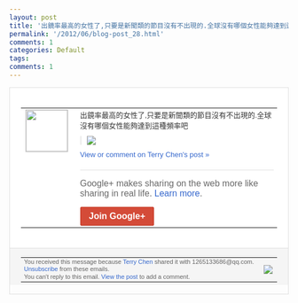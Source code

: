 ```yaml
---
layout: post
title: '出鏡率最高的女性了,只要是新聞類的節目沒有不出現的.全球沒有哪個女性能夠達到這種頻...'
permalink: '/2012/06/blog-post_28.html'
comments: 1
categories: Default
tags: 
comments: 1
---
```

<div style="border:solid 1px #dfdfdf;color:#686868;font:13px Arial"><div style="background-color:#fff;padding:20px;"><table cellpadding="0" cellspacing="0"><tr><td style="padding-right:15px;vertical-align:top"><a href="https://plus.google.com/_/notifications/emlink?emrecipient=109554455967099403328&amp;emid=CPiqnOXI8rACFWhbNAodWG0AAA&amp;path=%2F108643996575278738906&amp;dt=1340942689182&amp;uob=8"><img height="75" src="https://lh3.googleusercontent.com/-KKRGTyJ5Bl0/AAAAAAAAAAI/AAAAAAAAEEY/jllxqER5dCk/s75-c-k-a/photo.jpg" style="border:solid 1px #cccccc;" width="75"/></a></td><td style="width:578px;color:#333;font:13px Arial;vertical-align:top;"><div style="padding-bottom:10px">出鏡率最高的女性了,只要是新聞類的節目沒<wbr/>有不出現的.全球沒有哪個女性能夠達到這種<wbr/>頻率吧</div><div style="margin-bottom:10px;padding-left:10px; border-left:2px solid #EAEAEA"><span style="margin-right:5px"><a href="https://plus.google.com/_/notifications/emlink?emrecipient=109554455967099403328&amp;emid=CPiqnOXI8rACFWhbNAodWG0AAA&amp;path=%2F108643996575278738906%2Fposts%2FDgGAN5P8Ejm%3Fgpinv%3DAMIXal8VQaIdHpiPeToWW3XmfYKZzMGUkS13EzrNKZzhqai8IxUnJMEQam5-2ajTFj7D_ZfeayaJK_Wn4Axp2CzkXRrcQxTGa7u2PwnrxaVJNm8NftHs2Cc&amp;dt=1340942689182&amp;uob=8" style="zSoyz;"><img border="0" src="https://lh4.googleusercontent.com/-yWdp6Jot-0k/T-0o43RTL7I/AAAAAAAAUI4/DJUJNybrMgg/h120/QQ%25E6%258B%25BC%25E9%259F%25B3%25E6%2588%25AA%25E5%259B%25BE%25E6%259C%25AA%25E5%2591%25BD%25E5%2590%258D.png" style="max-height:200px;max-width:275px"/></a></span></div><a href="https://plus.google.com/_/notifications/emlink?emrecipient=109554455967099403328&amp;emid=CPiqnOXI8rACFWhbNAodWG0AAA&amp;path=%2F108643996575278738906%2Fposts%2FDgGAN5P8Ejm%3Fgpinv%3DAMIXal8VQaIdHpiPeToWW3XmfYKZzMGUkS13EzrNKZzhqai8IxUnJMEQam5-2ajTFj7D_ZfeayaJK_Wn4Axp2CzkXRrcQxTGa7u2PwnrxaVJNm8NftHs2Cc&amp;dt=1340942689182&amp;uob=8" style="color:#3366CC;text-decoration:none;">View or comment on Terry Chen's post »</a><div style="margin-top:20px;border-top:solid 1px #dfdfdf"><div style="padding:15px 0;color:#686868;font:16px Arial;">Google+ makes sharing on the web more like sharing in real life. <a href="http://www.google.com/+/learnmore/" style="color:#3366CC;text-decoration:none;">Learn more</a>.</div><a href="https://plus.google.com/_/notifications/emlink?emrecipient=109554455967099403328&amp;emid=CPiqnOXI8rACFWhbNAodWG0AAA&amp;path=%2F%3Fgpinv%3DAMIXal8VQaIdHpiPeToWW3XmfYKZzMGUkS13EzrNKZzhqai8IxUnJMEQam5-2ajTFj7D_ZfeayaJK_Wn4Axp2CzkXRrcQxTGa7u2PwnrxaVJNm8NftHs2Cc&amp;dt=1340942689182&amp;uob=8" style="display:inline-block;padding:7px 15px;background-color:#d44b38; color:#fff;font-size:16px; font-weight:bold;border-radius:2px;-webkit-border-radius:2px; -moz-border-radius:2px;border:solid 1px #c43b28; white-space:nowrap;text-decoration:none">Join Google+</a></div></td></tr></table></div><div style="border-top:solid 1px #dfdfdf;padding:0 20px; background-color:#f5f5f5"><table cellpadding="0" cellspacing="0" style="height:50px"><tbody><tr><td style="vertical-align:middle;width:100%; color:#636363;font:11px Arial; line-height:120%">You received this message because <a href="https://plus.google.com/_/notifications/emlink?emrecipient=109554455967099403328&amp;emid=CPiqnOXI8rACFWhbNAodWG0AAA&amp;path=%2F108643996575278738906%3Fgpinv%3DAMIXal8VQaIdHpiPeToWW3XmfYKZzMGUkS13EzrNKZzhqai8IxUnJMEQam5-2ajTFj7D_ZfeayaJK_Wn4Axp2CzkXRrcQxTGa7u2PwnrxaVJNm8NftHs2Cc&amp;dt=1340942689182&amp;uob=8" style="color:#3366CC;text-decoration:none;">Terry Chen</a> shared it with 1265133686@qq.com. <a href="https://plus.google.com/_/notifications/emlink?emrecipient=109554455967099403328&amp;emid=CPiqnOXI8rACFWhbNAodWG0AAA&amp;path=%2F_%2Fnonplus%2Femailsettings%3Fgpinv%3DAMIXal8VQaIdHpiPeToWW3XmfYKZzMGUkS13EzrNKZzhqai8IxUnJMEQam5-2ajTFj7D_ZfeayaJK_Wn4Axp2CzkXRrcQxTGa7u2PwnrxaVJNm8NftHs2Cc%26est%3DADH5u8WB84bwsJU1ZbMUU4cdKrlkuNs7_fie6S5_75Gsgt9rp-qFBJ5bXaYKfD2ejoMIueIH-Ls2UFmQ6WUEz52kT2SqAOpdu2VEOy2aYPivPtFB2O3eLv6nAG-Cyl8p_mLs5R284XAO&amp;dt=1340942689182&amp;uob=8" style="color:#3366CC;text-decoration:none;">Unsubscribe</a> from these emails.<br/>You can't reply to this email. <a href="https://plus.google.com/_/notifications/emlink?emrecipient=109554455967099403328&amp;emid=CPiqnOXI8rACFWhbNAodWG0AAA&amp;path=%2F108643996575278738906%2Fposts%2FDgGAN5P8Ejm%3Fgpinv%3DAMIXal8VQaIdHpiPeToWW3XmfYKZzMGUkS13EzrNKZzhqai8IxUnJMEQam5-2ajTFj7D_ZfeayaJK_Wn4Axp2CzkXRrcQxTGa7u2PwnrxaVJNm8NftHs2Cc&amp;dt=1340942689182&amp;uob=8" style="color:#3366CC;text-decoration:none;">View the post</a> to add a comment.<br/></td><td><img src="https://ssl.gstatic.com/s2/oz/images/notifications/logo/google-plus-6617a72bb36cc548861652780c9e6ff1.png"/></td></tr></tbody></table></div></div>